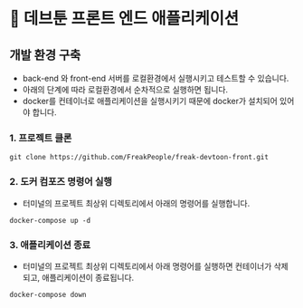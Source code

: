 # 📖 데브툰 프론트 엔드 애플리케이션

## 개발 환경 구축
- back-end 와 front-end 서버를 로컬환경에서 실행시키고 테스트할 수 있습니다.
- 아래의 단계에 따라 로컬환경에서 순차적으로 실행하면 됩니다.
- docker를 컨테이너로 애플리케이션을 실행시키기 때문에 docker가 설치되어 있어야 합니다.

### 1. 프로젝트 클론
```
git clone https://github.com/FreakPeople/freak-devtoon-front.git
```

### 2. 도커 컴포즈 명령어 실행
- 터미널의 프로젝트 최상위 디렉토리에서 아래의 명령어를 실행합니다.
```
docker-compose up -d
```

### 3. 애플리케이션 종료
- 터미널의 프로젝트 최상위 디렉토리에서 아래 명령어를 실행하면 컨테이너가 삭제되고, 애플리케이션이 종료됩니다.
```
docker-compose down
```